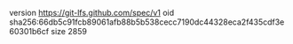 version https://git-lfs.github.com/spec/v1
oid sha256:66db5c91fcb89061afb88b5b538cecc7190dc44328eca2f435cdf3e60301b6cf
size 2859
